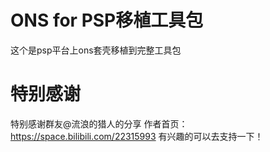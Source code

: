 # ONS for PSP移植工具包

这个是psp平台上ons套壳移植到完整工具包

# 特别感谢
特别感谢群友@流浪的猎人的分享
作者首页：https://space.bilibili.com/22315993
有兴趣的可以去支持一下！
